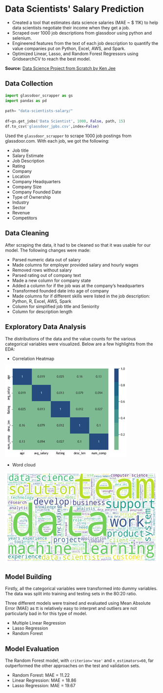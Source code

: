 # Data Scientists' Salary Prediction

* Created a tool that estimates data science salaries (MAE ~ $ 11K) to help data scientists negotiate their income when they get a job.
* Scraped over 1000 job descriptions from glassdoor using python and selenium.
* Engineered features from the text of each job description to quantify the value companies put on Python, Excel, AWS, and Spark.
* Optimized Linear, Lasso, and Random Forest Regressors using GridsearchCV to reach the best model.

**Source:** [Data Science Project from Scratch by Ken Jee](https://www.youtube.com/playlist?list=PL2zq7klxX5ASFejJj80ob9ZAnBHdz5O1t)

## Data Collection

```python
import glassdoor_scrapper as gs
import pandas as pd

path= "data-scientists-salary/"

df=gs.get_jobs('Data Scientist', 1000, False, path, 15)
df.to_csv('glassdoor_jpbs.csv',index=False)
```

Used the `glassdoor_scrapper` to scrape 1000 job postings from glassdoor.com. With each job, we got the following:
* Job title
* Salary Estimate
* Job Description
* Rating
* Company
* Location
* Company Headquarters
* Company Size
* Company Founded Date
* Type of Ownership
* Industry
* Sector
* Revenue
* Competitors

## Data Cleaning

After scraping the data, it had to be cleaned so that it was usable for our model. The following changes were made:
* Parsed numeric data out of salary
* Made columns for employer provided salary and hourly wages
* Removed rows without salary
* Parsed rating out of company text
* Made a new column for company state
* Added a column for if the job was at the company’s headquarters
* Transformed founded date into age of company
* Made columns for if different skills were listed in the job description: Python, R, Excel, AWS, Spark
* Column for simplified job title and Seniority
* Column for description length

## Exploratory Data Analysis

The distributions of the data and the value counts for the various categorical variables were visualized. Below are a few highlights from the EDA:
* Correlation Heatmap

<img src="correlation-heatmap.png" width="400" height="300"/>

* Word cloud

<img src="word-cloud.png" width="500" height="300"/>

## Model Building

Firstly, all the categorical variables were transformed into dummy variables. The data was split into training and testing sets in the 80:20 ratio.

Three different models were trained and evaluated using Mean Absolute Error (MAE) as tt is relatively easy to interpret and outliers are not particularly bad in for this type of model.

* Multiple Linear Regression
* Lasso Regression 
* Random Forest

## Model Evaluation

The Random Forest model, with `criterion='mse'` and `n_estimators=60`, far outperformed the other approaches on the test and validation sets.

* Random Forest: MAE = 11.22
* Linear Regression: MAE = 18.86
* Lasso Regression: MAE = 19.67

